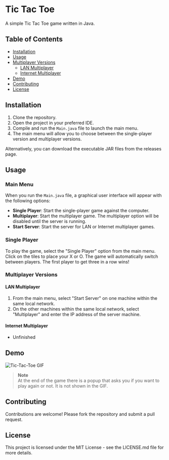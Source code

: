 # Tic Tac Toe

A simple Tic Tac Toe game written in Java.

## Table of Contents

- [Installation](#installation)
- [Usage](#usage)
- [Multiplayer Versions](#multiplayer-versions)
  - [LAN Multiplayer](#lan-multiplayer)
  - [Internet Multiplayer](#internet-multiplayer)
- [Demo](#demo)
- [Contributing](#contributing)
- [License](#license)

## Installation

1. Clone the repository.
2. Open the project in your preferred IDE.
3. Compile and run the `Main.java` file to launch the main menu.
4. The main menu will allow you to choose between the single-player version and multiplayer versions.

Alternatively, you can download the executable JAR files from the releases page.

## Usage

### Main Menu

When you run the `Main.java` file, a graphical user interface will appear with the following options:

- **Single Player**: Start the single-player game against the computer.
- **Multiplayer**: Start the multiplayer game. The multiplayer option will be disabled until the server is running.
- **Start Server**: Start the server for LAN or Internet multiplayer games.

### Single Player

To play the game, select the "Single Player" option from the main menu. Click on the tiles to place your X or O. The game will automatically switch between players. The first player to get three in a row wins!

### Multiplayer Versions

#### LAN Multiplayer

1. From the main menu, select "Start Server" on one machine within the same local network.
2. On the other machines within the same local network, select "Multiplayer" and enter the IP address of the server machine.

#### Internet Multiplayer

* Unfinished

## Demo

![Tic-Tac-Toe GIF](https://github.com/Doctorpizza357/Tic-Tac-Toe/assets/95095137/8d10e43a-5407-411c-a550-4cdc9a8f5562)

> **Note**  
> At the end of the game there is a popup that asks you if you want to play again or not. It is not shown in the GIF.

## Contributing

Contributions are welcome! Please fork the repository and submit a pull request.

## License

This project is licensed under the MIT License - see the LICENSE.md file for more details.
